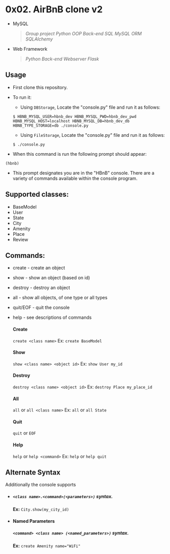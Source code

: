 # 0x02. AirBnB clone v2
  - MySQL
    > *Group project* *Python* *OOP* *Back-end* *SQL* *MySQL* *ORM* *SQLAlchemy*
  - Web Framework
    > *Python* *Back-end* *Webserver* *Flask*

## Usage
- First clone this repository.

- To run it:
  - Using `DBStorage`, Locate the "console.py" file and run it as follows:
  ```
  $ HBNB_MYSQL_USER=hbnb_dev HBNB_MYSQL_PWD=hbnb_dev_pwd HBNB_MYSQL_HOST=localhost HBNB_MYSQL_DB=hbnb_dev_db HBNB_TYPE_STORAGE=db ./console.py
  ```
  - Using `FileStorage`, Locate the "console.py" file and run it as follows:
  ```
  $ ./console.py
  ```
- When this command is run the following prompt should appear:
```
(hbnb)
```
- This prompt designates you are in the "HBnB" console. There are a variety of commands available within the console program.

## Supported classes:
* BaseModel
* User
* State
* City
* Amenity
* Place
* Review

## Commands:
* create - create an object
* show - show an object (based on id)
* destroy - destroy an object
* all - show all objects, of one type or all types
* quit/EOF - quit the console
* help - see descriptions of commands

  #### Create
  `create <class name>`
  Ex:
  `create BaseModel`

  #### Show
  `show <class name> <object id>`
  Ex:
  `show User my_id`

  #### Destroy
  `destroy <class name> <object id>`
  Ex:
  `destroy Place my_place_id`

  #### All
  `all` or `all <class name>`
  Ex:
  `all` or `all State`

  #### Quit
  `quit` or `EOF`

  #### Help
  `help` or `help <command>`
  Ex:
  `help` or `help quit`

## Alternate Syntax
Additionally the console supports 
- ##### `<class name>.<command>(<parameters>)` syntax.
  **Ex:** `City.show(my_city_id)`
- #### Named Parameters
  ##### `<command> <class name> (<named_parameters>)` syntax.
  **Ex:** `create Amenity name="WiFi"`
